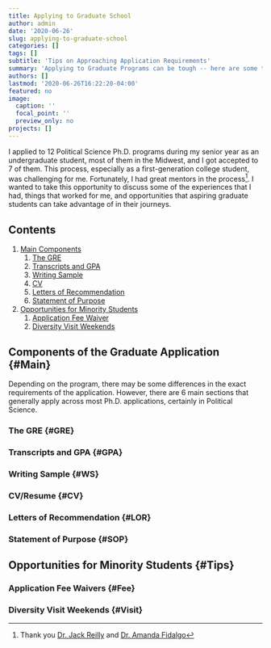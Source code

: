```yaml
---
title: Applying to Graduate School
author: admin
date: '2020-06-26'
slug: applying-to-graduate-school
categories: []
tags: []
subtitle: 'Tips on Approaching Application Requirements'
summary: 'Applying to Graduate Programs can be tough -- here are some tips that I found helpful and used myself.'
authors: []
lastmod: '2020-06-26T16:22:20-04:00'
featured: no
image:
  caption: ''
  focal_point: ''
  preview_only: no
projects: []
---
```


I applied to 12 Political Science Ph.D. programs during my senior year as an undergraduate student, most of them in the Midwest, and I got accepted to 7 of them. This process, especially as a first-generation college student, was challenging for me. Fortunately, I had great mentors in the process[^thanks]. I wanted to take this opportunity to discuss some of the experiences that I had, things that worked for me, and opportunities that aspiring graduate students can take advantage of in their journeys.

[^thanks]: Thank you [Dr. Jack Reilly](https://jacklreilly.github.io/) and [Dr. Amanda Fidalgo](https://amandafidalgo.com/)

## Contents

1. [Main Components](#Main)
   1. [The GRE](#GRE)
   2. [Transcripts and GPA](#GPA)
   3. [Writing Sample](#WS)
   4. [CV](#CV)
   5. [Letters of Recommendation](#LOR)
   6. [Statement of Purpose](#SOP)
2. [Opportunities for Minority Students](#Tips)
   1. [Application Fee Waiver](#Fee)
   2. [Diversity Visit Weekends](#Visit)



## Components of the Graduate Application {#Main}

Depending on the program, there may be some differences in the exact requirements of the application. However, there are 6 main sections that generally apply across most Ph.D. applications, certainly in Political Science.

### The GRE {#GRE}

### Transcripts and GPA {#GPA}

### Writing Sample {#WS}

### CV/Resume {#CV}

### Letters of Recommendation {#LOR}

### Statement of Purpose {#SOP}

## Opportunities for Minority Students {#Tips}

### Application Fee Waivers {#Fee}

### Diversity Visit Weekends {#Visit}
